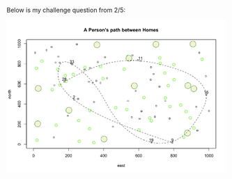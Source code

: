 Below is my challenge question from 2/5:

![](https://raw.githubusercontent.com/dloumeau/data100repository/main/A_Person's_Path_Between_Homes.png)
